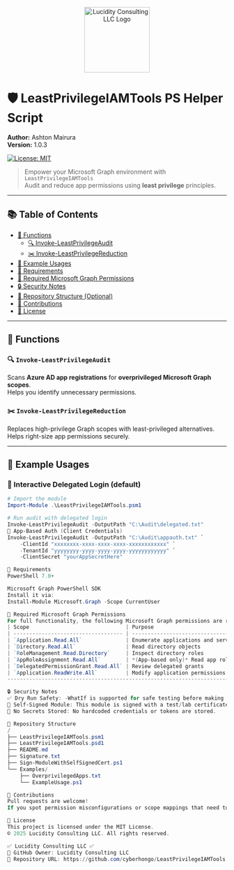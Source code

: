 <p align="center">
  <img src="https://lucidityconsult.net/wp-content/uploads/2024/08/unnamed.png" alt="Lucidity Consulting LLC Logo" width="150"/>
</p>

# 🛡️ LeastPrivilegeIAMTools PS Helper Script  
**Author:** Ashton Mairura  
**Version:** 1.0.3  

[![License: MIT](https://img.shields.io/badge/license-MIT-green.svg)](LICENSE)

> Empower your Microsoft Graph environment with `LeastPrivilegeIAMTools`  
> Audit and reduce app permissions using **least privilege** principles.

---

## 📚 Table of Contents

- [🚀 Functions](#-functions)
  - [🔍 Invoke-LeastPrivilegeAudit](#-invoke-leastprivilegeaudit)
  - [✂️ Invoke-LeastPrivilegeReduction](#-invoke-leastprivilegereduction)
- [🧪 Example Usages](#-example-usages)
- [📝 Requirements](#-requirements)
- [🔑 Required Microsoft Graph Permissions](#-required-microsoft-graph-permissions)
- [🔒 Security Notes](#-security-notes)
- [📂 Repository Structure (Optional)](#-repository-structure-optional)
- [🙌 Contributions](#-contributions)
- [📄 License](#-license)

---

## 🚀 Functions

### 🔍 `Invoke-LeastPrivilegeAudit`  
Scans **Azure AD app registrations** for **overprivileged Microsoft Graph scopes**.  
Helps you identify unnecessary permissions.

### ✂️ `Invoke-LeastPrivilegeReduction`  
Replaces high-privilege Graph scopes with least-privileged alternatives.  
Helps right-size app permissions securely.

---

## 🧪 Example Usages

### 🔹 Interactive Delegated Login (default)
```powershell
# Import the module
Import-Module .\LeastPrivilegeIAMTools.psm1

# Run audit with delegated login
Invoke-LeastPrivilegeAudit -OutputPath "C:\Audit\delegated.txt"
🔹 App-Based Auth (Client Credentials)
Invoke-LeastPrivilegeAudit -OutputPath "C:\Audit\appauth.txt" `
    -ClientId "xxxxxxxx-xxxx-xxxx-xxxx-xxxxxxxxxxxx" `
    -TenantId "yyyyyyyy-yyyy-yyyy-yyyy-yyyyyyyyyyyy" `
    -ClientSecret "yourAppSecretHere"

📝 Requirements
PowerShell 7.0+

Microsoft Graph PowerShell SDK
Install it via:
Install-Module Microsoft.Graph -Scope CurrentUser

🔑 Required Microsoft Graph Permissions
For full functionality, the following Microsoft Graph permissions are required:
| Scope                               | Purpose                                                   |
| ----------------------------------- | --------------------------------------------------------- |
| `Application.Read.All`              | Enumerate applications and service principals             |
| `Directory.Read.All`                | Read directory objects                                    |
| `RoleManagement.Read.Directory`     | Inspect directory roles                                   |
| `AppRoleAssignment.Read.All`        | *(App-based only)* Read app role assignments              |
| `DelegatedPermissionGrant.Read.All` | Review delegated grants                                   |
| `Application.ReadWrite.All`         | Modify application permissions *(required for reduction)* |
---------------------------------------------------------------------------------------------------

🔒 Security Notes
✅ Dry Run Safety: -WhatIf is supported for safe testing before making changes.
🔏 Self-Signed Module: This module is signed with a test/lab certificate.
🚫 No Secrets Stored: No hardcoded credentials or tokens are stored.

📂 Repository Structure
/
├── LeastPrivilegeIAMTools.psm1
├── LeastPrivilegeIAMTools.psd1
├── README.md
├── Signature.txt
├── Sign-ModuleWithSelfSignedCert.ps1
└── Examples/
    ├── OverprivilegedApps.txt
    └── ExampleUsage.ps1

🙌 Contributions
Pull requests are welcome!
If you spot permission misconfigurations or scope mappings that need tuning—open an issue or PR.

📄 License
This project is licensed under the MIT License.
© 2025 Lucidity Consulting LLC. All rights reserved.

✅ Lucidity Consulting LLC ✅
🔁 GitHub Owner: Lucidity Consulting LLC
🔗 Repository URL: https://github.com/cyberhongo/LeastPrivilegeIAMTools

